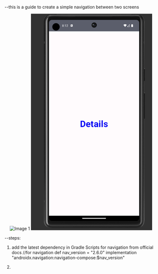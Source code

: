 --this is a guide to create a simple navigation between two screens


<div align="center">
  <img src="Image.png" alt="Image 1" width="400" />
  <img src="Image2.png" alt="Image 2" width="400" />
</div>




--steps:
1. add the latest dependency in Gradle Scripts for navigation from official docs
   //for navigation
   def nav_version = "2.6.0"
   implementation "androidx.navigation:navigation-compose:$nav_version"

2. 